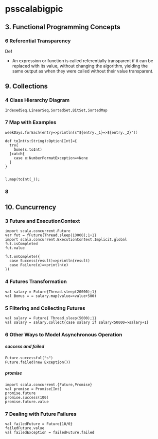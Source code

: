 # psscalabigpic

## 3. Functional Programming Concepts
### 6 Referential Transparency
Def
- An expression or function is called referentially transparent if it can be replaced
with its value, without changing the algorithm, yielding the same output as when they
were called without their value transparent.

## 9. Collections
### 4 Class Hierarchy Diagram
```
IndexedSeq,LinearSeq,SortedSet,BitSet,SortedMap
```
### 7 Map with Examples
```
weekDays.forEach(entry=>println(s"${entry._1}=>${entry._2}"))
```
```
def toInt(s:String):Option[Int]={
  try{
    Some(s.toInt)
  }catch{
    case e:NumberFormatException=>None
  }
}


l.map(toInt(_));
```


### 8

## 10. Cuncurrency
### 3 Future and ExecutionContext
```
import scala.concurrent.Future
var fut = fFuture{Thread.sleep(10000);1+1}
import scala.concurrent.ExecutionContext.Implicit.global
fut.isCompleted
fut.value
```


```
fut.onComplete({
  case Success(result)=>println(result)
  case Failure(e)=>println(e)
})
```

### 4 Futures Transformation
```
val salary = Future{Thread.sleep(20000);1}
val Bonus = = salary.map(value=>value+500)
```

### 5 Filtering and Collecting Futures
```
val salary = Future{ Thread.sleep(5000);1}
val salary = salary.collect{case salary if salary<50000=>salary+1}
```

### 6 Other Ways to Model Asynchronous Operation
##### success and failed
```
Future.successful("s")
Future.failed(new Exception())
```

##### promise
```
import scala.concurrent.{Future,Promise}
val promise = Promise[Int]
promise.future
promise.success(100)
promise.future.value
```

### 7 Dealing with Future Failures
```
val failedFuture = Future{10/0}
failedFuture.value
val failedException = failedFuture.failed
```

